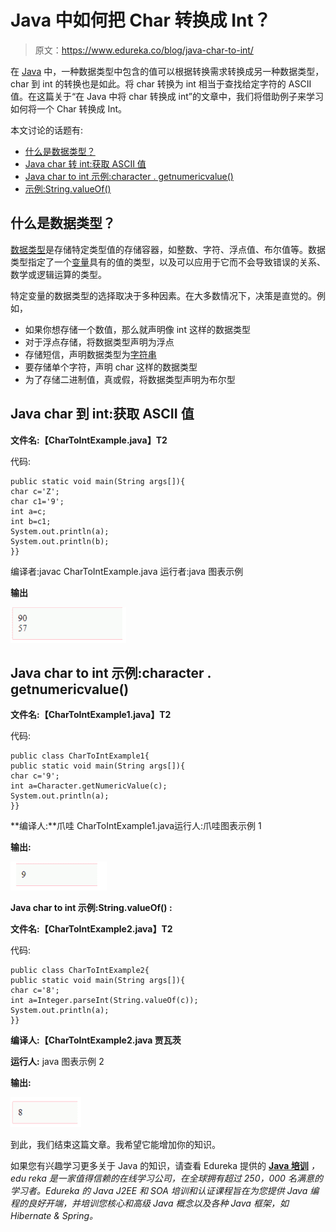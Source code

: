 # Java 中如何把 Char 转换成 Int？

> 原文：<https://www.edureka.co/blog/java-char-to-int/>

在 [Java](https://www.edureka.co/blog/java-tutorial/) 中，一种数据类型中包含的值可以根据转换需求转换成另一种数据类型，char 到 int 的转换也是如此。将 char 转换为 int 相当于查找给定字符的 ASCII 值。在这篇关于“在 Java 中将 char 转换成 int”的文章中，我们将借助例子来学习如何将一个 Char 转换成 Int。

本文讨论的话题有:

*   [什么是数据类型？](#Datatypes)
*   [Java char 转 int:获取 ASCII 值](#Asciivalue)
*   [Java char to int 示例:character . getnumericvalue()](#Character)
*   [示例:String.valueOf()](#string)

## **什么是数据类型？**

[数据类型](https://www.edureka.co/blog/data-types-in-java/)是存储特定类型值的存储容器，如整数、字符、浮点值、布尔值等。数据类型指定了一个[变量](https://www.edureka.co/blog/variables-in-java/)具有的值的类型，以及可以应用于它而不会导致错误的关系、数学或逻辑运算的类型。

特定变量的数据类型的选择取决于多种因素。在大多数情况下，决策是直觉的。例如，

*   如果你想存储一个数值，那么就声明像 int 这样的数据类型
*   对于浮点存储，将数据类型声明为浮点
*   存储短信，声明数据类型为[字符串](https://www.edureka.co/blog/java-string/)
*   要存储单个字符，声明 char 这样的数据类型
*   为了存储二进制值，真或假，将数据类型声明为布尔型

## **Java char 到 int:获取 ASCII 值**

**文件名:【CharToIntExample.java】T2**

代码:

```
public static void main(String args[]){  
char c='Z';  
char c1='9';  
int a=c;  
int b=c1;  
System.out.println(a);  
System.out.println(b);  
}}  

```

编译者:javac CharToIntExample.java 运行者:java 图表示例

**输出**

**![Java char to int output | Edureka | Edureka Blogs](img/f8e670bb84b5c55794049faf06cb6095.png)**

## ****Java char to int 示例:character . getnumericvalue()****

**文件名:【CharToIntExample1.java】T2**

代码:

```
public class CharToIntExample1{  
public static void main(String args[]){  
char c='9';  
int a=Character.getNumericValue(c);  
System.out.println(a);  
}}

```

**编译人:**爪哇 CharToIntExample1.java运行人:爪哇图表示例 1

**输出:**

**![Java char to int output2 | Edureka | Edureka Blogs](img/4a348b0d2e1ea313614ffca15540c01a.png)**

**Java char to int 示例:String.valueOf() :**

**文件名:【CharToIntExample2.java】T2**

代码:

```
public class CharToIntExample2{  
public static void main(String args[]){  
char c='8';  
int a=Integer.parseInt(String.valueOf(c));  
System.out.println(a);  
}}  

```

**编译人:【CharToIntExample2.java 贾瓦茨**

**运行人:** java 图表示例 2

**输出:**

![Java char to int output3 | Edureka | Edureka Blogs](img/e9cef04f6e190d1cd9cbcbdfd131c672.png)

到此，我们结束这篇文章。我希望它能增加你的知识。

如果您有兴趣学习更多关于 Java 的知识，请查看 Edureka 提供的  [**Java 培训**](https://www.edureka.co/java-j2ee-soa-training) *，edu reka 是一家值得信赖的在线学习公司，在全球拥有超过 250，000 名满意的学习者。Edureka 的 Java J2EE 和 SOA 培训和认证课程旨在为您提供 Java 编程的良好开端，并培训您核心和高级 Java 概念以及各种 Java 框架，如 Hibernate & Spring。*